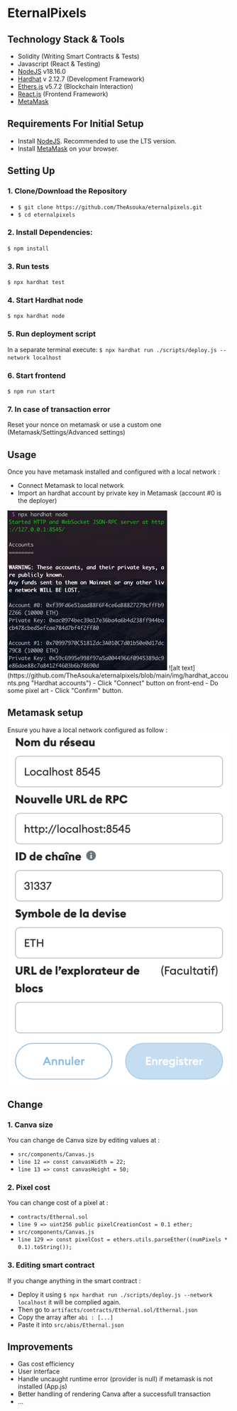 # EternalPixels

## Technology Stack & Tools

- Solidity (Writing Smart Contracts & Tests)
- Javascript (React & Testing)
- [NodeJS](https://nodejs.org/en/) v18.16.0
- [Hardhat](https://hardhat.org/) v 2.12.7 (Development Framework)
- [Ethers.js](https://docs.ethers.io/v5/) v5.7.2 (Blockchain Interaction)
- [React.js](https://reactjs.org/) (Frontend Framework)
- [MetaMask](https://metamask.io/)

## Requirements For Initial Setup
- Install [NodeJS](https://nodejs.org/en/). Recommended to use the LTS version.
- Install [MetaMask](https://metamask.io/) on your browser.

## Setting Up
### 1. Clone/Download the Repository
- `$ git clone https://github.com/TheAsouka/eternalpixels.git`
- `$ cd eternalpixels`

### 2. Install Dependencies:
`$ npm install`

### 3. Run tests
`$ npx hardhat test`

### 4. Start Hardhat node
`$ npx hardhat node`

### 5. Run deployment script
In a separate terminal execute:
`$ npx hardhat run ./scripts/deploy.js --network localhost`

### 6. Start frontend
`$ npm run start`

### 7. In case of transaction error
Reset your nonce on metamask or use a custom one (Metamask/Settings/Advanced settings)

## Usage
Once you have metamask installed and configured with a local network :
- Connect Metamask to local network
- Import an hardhat account by private key in Metamask (account #0 is the deployer)
<img src="https://github.com/TheAsouka/eternalpixels/blob/main/img/hardhat_accounts.png" width="360" height="360">
![alt text](https://github.com/TheAsouka/eternalpixels/blob/main/img/hardhat_accounts.png "Hardhat accounts")
- Click "Connect" button on front-end
- Do some pixel art
- Click "Confirm" button.

## Metamask setup
Ensure you have a local network configured as follow :
![alt text](https://github.com/TheAsouka/eternalpixels/blob/main/img/metamask_localhost.png "Localhost Metamask")

## Change
### 1. Canva size
You can change de Canva size by editing values at :
- `src/components/Canvas.js`
- `line 12 => const canvasWidth = 22;`
- `line 13 => const canvasHeight = 50;`

### 2. Pixel cost
You can change cost of a pixel at :
- `contracts/Ethernal.sol`
- `line 9 => uint256 public pixelCreationCost = 0.1 ether;`
- `src/components/Canvas.js`
- `line 129 => const pixelCost = ethers.utils.parseEther((numPixels * 0.1).toString());`

### 3. Editing smart contract
If you change anything in the smart contract :
- Deploy it using `$ npx hardhat run ./scripts/deploy.js --network localhost` it will be complied again.
- Then go to `artifacts/contracts/Ethernal.sol/Ethernal.json`
- Copy the array after `abi : [...]` 
- Paste it into `src/abis/Ethernal.json`





## Improvements
- Gas cost efficiency
- User interface
- Handle uncaught runtime error (provider is null) if metamask is not installed (App.js)
- Better handling of rendering Canva after a successfull transaction
- ...
